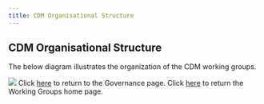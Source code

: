 ```yaml
---
title: CDM Organisational Structure
---
```


## CDM Organisational Structure

The below diagram illustrates the organization of the CDM working groups.

![](../.github/Group-Roles-Scope.png)
Click [here](governance.md) to return to the Governance page.
Click [here](working-groups.md) to return the Working Groups home page. 
